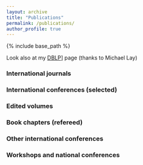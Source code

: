 ```yaml
---
layout: archive
title: "Publications"
permalink: /publications/
author_profile: true
---
```


{% include base_path %}


Look also at my [DBLP](http://www.informatik.uni-trier.de/~ley/pers/hc/g/Gullo:Francesco.html)] page (thanks to Michael Lay)



### International journals


### International conferences (selected)


### Edited volumes


### Book chapters (refereed)


### Other international conferences


### Workshops and national conferences
